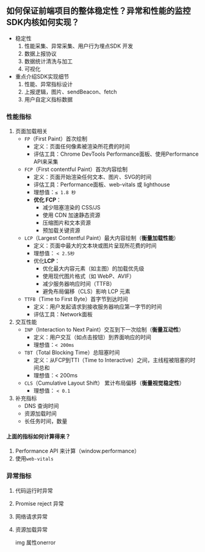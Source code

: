 ## 如何保证前端项目的整体稳定性？异常和性能的监控SDK内核如何实现？

* 稳定性
  1. 性能采集、异常采集、用户行为埋点SDK 开发
  2. 数据上报协议
  3. 数据统计清洗与加工
  4. 可视化
* 重点介绍SDK实现细节
  1. 性能、异常指标设计
  2. 上报逻辑，图片、sendBeacon、fetch
  3. 用户自定义指标数据

### 性能指标

1. 页面加载相关
   * `FP`（First Paint）首次绘制
     * 定义：页面任何像素被渲染所花费的时间
     * 评估工具：Chrome DevTools Performance面板、使用Performance API来采集
   * `FCP`（First contentful Paint）首次内容绘制
     * 定义：页面开始渲染任何文本、图片、SVG的时间
     * 评估工具：Performance面板、web-vitals 或 lighthouse
     * 理想值：`≤ 1.8 秒`
     * **优化 FCP**：
       - 减少阻塞渲染的 CSS/JS
       - 使用 CDN 加速静态资源
       - 压缩图片和文本资源
       - 预加载关键资源
   * `LCP`（Largest Contentful Paint）最大内容绘制（**衡量加载性能**）
     * 定义：页面中最大的文本块或图片呈现所花费的时间
     * 理想值： `< 2.5秒`
     * 优化**LCP**：
       * 优化最大内容元素（如主图）的加载优先级
       * 使用现代图片格式（如 WebP、AVIF）
       * 减少服务器响应时间（TTFB）
       * 避免布局偏移（CLS）影响 LCP 元素
   * `TTFB`（Time to First Byte）首字节到达时间
     * 定义：用户发起请求到接收服务器响应第一字节的时间
     * 评估工具：Network面板
2. 交互性能
   * `INP`（Interaction to Next Paint）交互到下一次绘制（**衡量互动性**）
     * 定义：用户交互（如点击按钮）到界面响应的时间
     * 理想值：`< 200ms`
   * `TBT`（Total Blocking Time）总阻塞时间
     * 定义：从FCP到TTI（Time to Interactive）之间，主线程被阻塞的时间总和
     * 理想值：< 200ms
   * `CLS`（Cumulative Layout Shift） 累计布局偏移（**衡量视觉稳定性**）
     * 理想值： `< 0.1`
3. 补充指标
   * DNS 查询时间
   * 资源加载时间
   * 长任务时间，数量



#### 上面的指标如何计算得来？

1. Performance API 来计算（window.performance）
2. 使用`web-vitals`

### 异常指标

1. 代码运行时异常
2. Promise reject 异常
3. 网络请求异常
4. 资源加载异常

   img 属性onerror